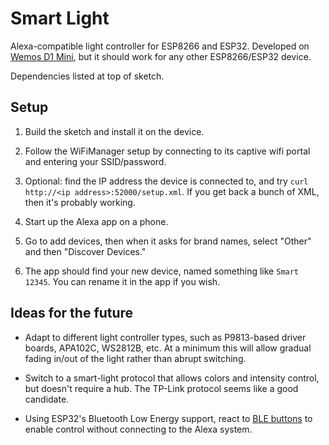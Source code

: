 # Smart Light

Alexa-compatible light controller for ESP8266 and ESP32. Developed on
[Wemos D1 Mini](https://wiki.wemos.cc/products:d1:d1_mini), but it
should work for any other ESP8266/ESP32 device.

Dependencies listed at top of sketch.

## Setup

1. Build the sketch and install it on the device.

1. Follow the WiFiManager setup by connecting to its captive wifi
portal and entering your SSID/password.

1. Optional: find the IP address the device is connected to, and try
`curl http://<ip address>:52000/setup.xml`. If you get back a bunch of
XML, then it's probably working.

1. Start up the Alexa app on a phone.

1. Go to add devices, then when it asks for brand names, select "Other"
and then "Discover Devices."

1. The app should find your new device, named something like `Smart
12345`. You can rename it in the app if you wish.

## Ideas for the future

* Adapt to different light controller types, such as P9813-based
  driver boards, APA102C, WS2812B, etc. At a minimum this will allow
  gradual fading in/out of the light rather than abrupt switching.

* Switch to a smart-light protocol that allows colors and intensity
  control, but doesn't require a hub. The TP-Link protocol seems like
  a good candidate.

* Using ESP32's Bluetooth Low Energy support, react to [BLE
  buttons](https://www.aliexpress.com/item/DOITOP-Wireless-Bluetooth-Smart-Finder-Tracker-Locator-Mini-Anti-Lost-For-Child-For-Pets-Wallet-Key/32851254801.html)
  to enable control without connecting to the Alexa system.
